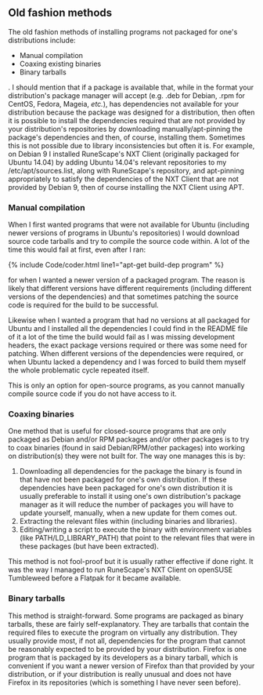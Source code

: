 ## Old fashion methods
The old fashion methods of installing programs not packaged for one's distributions include:
* Manual compilation
* Coaxing existing binaries
* Binary tarballs 

. I should mention that if a package is available that, while in the format your distribution's package manager will accept (e.g. .deb for Debian, .rpm for CentOS, Fedora, Mageia, *etc.*), has dependencies not available for your distribution because the package was designed for a distribution, then often it is possible to install the dependencies required that are not provided by your distribution's repositories by downloading manually/apt-pinning the package's dependencies and then, of course, installing them. Sometimes this is not possible due to library inconsistencies but often it is. For example, on Debian 9 I installed RuneScape's NXT Client (originally packaged for Ubuntu 14.04) by adding Ubuntu 14.04's relevant repositories to my /etc/apt/sources.list, along with RuneScape's repository, and apt-pinning appropriately to satisfy the dependencies of the NXT Client that are not provided by Debian 9, then of course installing the NXT Client using APT.

### Manual compilation
When I first wanted programs that were not available for Ubuntu (including newer versions of programs in Ubuntu's repositories) I would download source code tarballs and try to compile the source code within. A lot of the time this would fail at first, even after I ran:

{% include Code/coder.html line1="apt-get build-dep program" %}

for when I wanted a newer version of a packaged program. The reason is likely that different versions have different requirements (including different versions of the dependencies) and that sometimes patching the source code is required for the build to be successful.

Likewise when I wanted a program that had no versions at all packaged for Ubuntu and I installed all the dependencies I could find in the README file of it a lot of the time the build would fail as I was missing development headers, the exact package versions required or there was some need for patching. When different versions of the dependencies were required, or when Ubuntu lacked a dependency and I was forced to build them myself the whole problematic cycle repeated itself. 

This is only an option for open-source programs, as you cannot manually compile source code if you do not have access to it. 

### Coaxing binaries
One method that is useful for closed-source programs that are only packaged as Debian and/or RPM packages and/or other packages is to try to coax binaries (found in said Debian/RPM/other packages) into working on distribution(s) they were not built for. The way one manages this is by:

1. Downloading all dependencies for the package the binary is found in that have not been packaged for one's own distribution. If these dependencies have been packaged for one's own distribution it is usually preferable to install it using one's own distribution's package manager as it will reduce the number of packages you will have to update yourself, manually, when a new update for them comes out. 
2. Extracting the relevant files within (including binaries and libraries).
3. Editing/writing a script to execute the binary with environment variables (like PATH/LD_LIBRARY_PATH) that point to the relevant files that were in these packages (but have been extracted). 

This method is not fool-proof but it is usually rather effective if done right. It was the way I managed to run RuneScape's NXT Client on openSUSE Tumbleweed before a Flatpak for it became available.

### Binary tarballs
This method is straight-forward. Some programs are packaged as binary tarballs, these are fairly self-explanatory. They are tarballs that contain the required files to execute the program on virtually any distribution. They usually provide most, if not all, dependencies for the program that cannot be reasonably expected to be provided by your distribution. Firefox is one program that is packaged by its developers as a binary tarball, which is convenient if you want a newer version of Firefox than that provided by your distribution, or if your distribution is really unusual and does not have Firefox in its repositories (which is something I have never seen before). 
